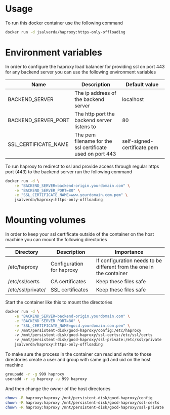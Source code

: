 # Usage

To run this docker container use the following command

```sh
docker run -d jsalverda/haproxy:https-only-offloading
```

# Environment variables

In order to configure the haproxy load balancer for providing ssl on port 443 for any backend server you can use the following environment variables

| Name                 | Description                                               | Default value               |
| -------------------- | ----------------------------------------------------------| --------------------------- |
| BACKEND_SERVER       | The ip address of the backend server                      | localhost                   |
| BACKEND_SERVER_PORT  | The http port the backend server listens to               | 80                          |
| SSL_CERTIFICATE_NAME | The pem filename for the ssl certificate used on port 443 | self-signed-certificate.pem |

To run haproxy to redirect to ssl and provide access through regular https port (443) to the backend server run the following command

```sh
docker run -d \
    -e "BACKEND_SERVER=backend-origin.yourdomain.com" \
    -e "BACKEND_SERVER_PORT=80" \
    -e "SSL_CERTIFICATE_NAME=www.yourdomain.com.pem" \
    jsalverda/haproxy:https-only-offloading
```

# Mounting volumes

In order to keep your ssl certificate outside of the container on the host machine you can mount the following directories

| Directory         | Description               | Importance                                                           |
| ----------------- | ------------------------- | -------------------------------------------------------------------- |
| /etc/haproxy      | Configuration for haproxy | If configuration needs to be different from the one in the container |
| /etc/ssl/certs    | CA certificates           | Keep these files safe                                                |
| /etc/ssl/private/ | SSL certificates          | Keep these files safe                                                |

Start the container like this to mount the directories

```sh
docker run -d \
    -e "BACKEND_SERVER=backend-origin.yourdomain.com" \
    -e "BACKEND_SERVER_PORT=80" \
    -e "SSL_CERTIFICATE_NAME=gocd.yourdomain.com.pem" \
    -v /mnt/persistent-disk/gocd-haproxy/config:/etc/haproxy
    -v /mnt/persistent-disk/gocd-haproxy/ssl-certs:/etc/ssl/certs
    -v /mnt/persistent-disk/gocd-haproxy/ssl-private:/etc/ssl/private
    jsalverda/haproxy:https-only-offloading
```

To make sure the process in the container can read and write to those directories create a user and group with same gid and uid on the host machine

```sh
groupadd -r -g 999 haproxy
useradd -r -g haproxy -u 999 haproxy
```

And then change the owner of the host directories

```sh
chown -R haproxy:haproxy /mnt/persistent-disk/gocd-haproxy/config
chown -R haproxy:haproxy /mnt/persistent-disk/gocd-haproxy/ssl-certs
chown -R haproxy:haproxy /mnt/persistent-disk/gocd-haproxy/ssl-private
```